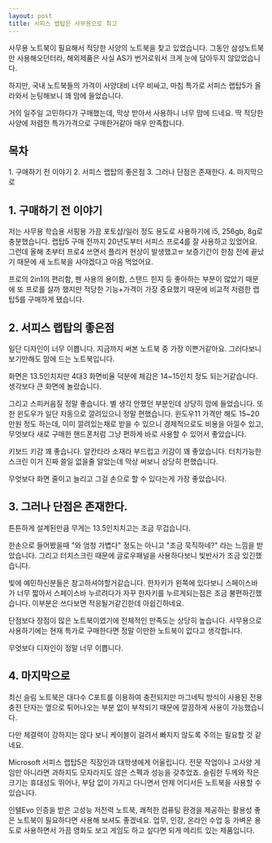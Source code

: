 ```yaml
---
layout: post
title: 서피스 랩탑은 사무용으로 최고
---
```


사무용 노트북이 필요해서 적당한 사양의 노트북을 찾고 있었습니다. 
그동안 삼성노트북만 사용해오던터라, 해외제품은 사실 AS가 번거로워서 크게 눈에 담아두지 않았었습니다.

하지만, 국내 노트북들의 가격이 사양대비 너무 비싸고, 마침 특가로 서피스 랩탑5가 올라와서 눈팅해보니 꽤 맘에 들었습니다.

거의 일주일 고민하다가 구매했는데, 막상 받아서 사용하니 너무 맘에 드네요. 딱 적당한 사양에 저렴한 특가가격으로 구매한거같아 매우 만족합니다.


<h2>목차</h2>
1. 구매하기 전 이야기
2. 서피스 랩탑의 좋은점
3. 그러나 단점은 존재한다.
4. 마지막으로


<h2>1. 구매하기 전 이야기</h2>
저는 사무용 학습용 서핑용 가끔 포토샵/일러 정도 용도로 사용하기에 i5, 256gb, 8g로 충분했습니다.
랩탑5 구매 전까지 20년도부터 서피스 프로4를 잘 사용하고 있었어요. 
그런데 올해 초부터 프로4 쓰면서 플리커 현상이 발생했고ㅠ 보증기간이 한참 전에 끝났기 때문에 새 노트북을 사야겠다고 마음 먹었어요.

프로의 2in1의 편리함, 펜 사용의 용이함, 스탠드 힌지 등 좋아하는 부분이 많았기 때문에 또 프로를 살까 했지만 적당한 기능+가격이 가장 중요했기 때문에 비교적 저렴한 랩탑5를 구매하게 됐습니다.



<h2>2. 서피스 랩탑의 좋은점</h2>
일단 디자인이 너무 이쁩니다. 지금까지 써본 노트북 중 가장 이쁜거같아요. 
그러다보니 보기만해도 맘에 드는 노트북입니다.

화면은 13.5인치지만 4대3 화면비율 덕분에 체감은 14~15인치 정도 되는거같습니다. 
생각보다 큰 화면에 놀랐습니다.

그리고 스피커음질 정말 좋습니다. 별 생각 안했던 부분인데 상당히 맘에 들었습니다.
또한 윈도우가 일단 자동으로 깔려있으니 정말 편했습니다. 윈도우11 가격만 해도 15~20만원 정도 하는데, 이미 깔려있는채로 받을 수 있으니 경제적으로도 비용을 아낄수 있고, 무엇보다 새로 구매한 핸드폰처럼 그냥 편하게 바로 사용할 수 있어서 좋았습니다.

키보드 키감 꽤 좋습니다. 알칸타라 소재라 부드럽고 키감이 꽤 좋았습니다.
터치가능한 스크린 이거 진짜 쓸일 없을줄 알았는데 막상 써보니 상당히 편했습니다. 

무엇보다 화면 줄이고 늘리고 그걸 손으로 할 수 있다는게 가장 좋았습니다.




<h2>3. 그러나 단점은 존재한다.</h2>
튼튼하게 설계된만큼 무게는 13.5인치치고는 조금 무겁습니다. 

한손으로 들어봤을때 "와 엄청 가볍다" 정도는 아니고 "조금 묵직하네?" 라는 느낌을 받았습니다.
그리고 터치스크린 때문에 글로우패널을 사용하다보니 빛반사가 조금 있긴했습니다. 

빛에 예민하신분들은 참고하셔야할거같습니다.
한자키가 왼쪽에 있다보니 스페이스바가 너무 짧아서 스페이스바 누르려다가 자꾸 한자키를 누르게되는점은 조금 불편하긴했습니다. 이부분은 쓰다보면 적응될거같긴한데 아쉽긴하네요.

단점보다 장점이 많은 노트북이였기에 전체적인 만족도는 상당히 높습니다.
사무용으로 사용하기에는 현재 특가로 구매한다면 정말 이만한 노트북이 없다고 생각합니다.

무엇보다 디자인이 정말 너무 이쁩니다.



<h2>4. 마지막으로</h2>
최신 슬림 노트북은 대다수 C포트를 이용하여 충전되지만 마그네틱 방식이 사용된 전용 충전 단자는 옆으로 튀어나오는 부분 없이 부착되기 때문에 깔끔하게 사용이 가능했습니다. 

다만 체결력이 강하지는 않다 보니 케이블이 걸려서 빠지지 않도록 주의는 필요할 것 같네요.

Microsoft 서피스 랩탑5은 직장인과 대학생에게 어울립니다. 전문 작업이나 고사양 게임만 아니라면 과하지도 모자라지도 않은 스펙과 성능을 갖추었죠. 
슬림한 두께와 작은 크기는 휴대성도 뛰어나, 부담 없이 가지고 다니면서 언제 어디서든 노트북을 사용할 수 있습니다.

인텔Evo 인증을 받은 고성능 저전력 노트북, 쾌적한 컴퓨팅 환경을 제공하는 활용성 좋은 노트북이 필요하다면 사용해 보셔도 좋겠네요. 업무, 인강, 온라인 수업 등 가벼운 용도로 사용하면서 가끔 영화도 보고 게임도 하고 싶다면 되게 메리트 있는 제품입니다.